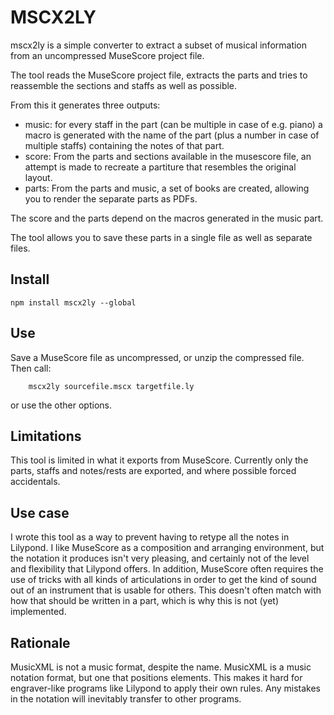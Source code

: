 # MSCX2LY

mscx2ly is a simple converter to extract a subset of musical information from
an uncompressed MuseScore project file.

The tool reads the MuseScore project file, extracts the parts and tries to
reassemble the sections and staffs as well as possible.

From this it generates three outputs:
- music: for every staff in the part (can be multiple in case of e.g. piano)
  a macro is generated with the name of the part (plus a number in case of 
  multiple staffs) containing the notes of that part.
- score: From the parts and sections available in the musescore file, an attempt
  is made to recreate a partiture that resembles the original layout.
- parts: From the parts and music, a set of books are created, allowing you to
  render the separate parts as PDFs.

The score and the parts depend on the macros generated in the music part.

The tool allows you to save these parts in a single file as well as separate 
files.

## Install

```
npm install mscx2ly --global
```

## Use
Save a MuseScore file as uncompressed, or unzip the compressed file.
Then call:

```
    mscx2ly sourcefile.mscx targetfile.ly
```

or use the other options.

## Limitations
This tool is limited in what it exports from MuseScore. 
Currently only the parts, staffs and notes/rests are exported, and where
possible forced accidentals.

## Use case
I wrote this tool as a way to prevent having to retype all the notes in 
Lilypond. I like MuseScore as a composition and arranging environment, but the
notation it produces isn't very pleasing, and certainly not of the level and 
flexibility that Lilypond offers.
In addition, MuseScore often requires the use of tricks with all kinds of 
articulations in order to get the kind of sound out of an instrument that is
usable for others. This doesn't often match with how that should be written in 
a part, which is why this is not (yet) implemented.

## Rationale
MusicXML is not a music format, despite the name. MusicXML is a music notation 
format, but one that positions elements. This makes it hard for engraver-like 
programs like Lilypond to apply their own rules. Any mistakes in the notation 
will inevitably transfer to other programs.